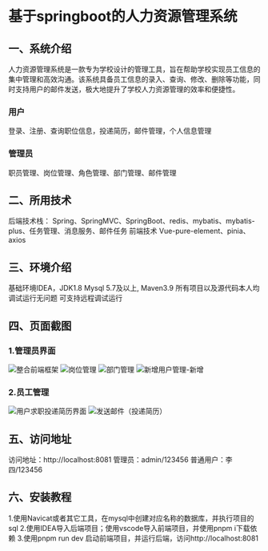 # 基于springboot的人力资源管理系统
## 一、系统介绍
人力资源管理系统是一款专为学校设计的管理工具，旨在帮助学校实现员工信息的集中管理和高效沟通。该系统具备员工信息的录入、查询、修改、删除等功能，同时支持用户的邮件发送，极大地提升了学校人力资源管理的效率和便捷性。
### 用户
登录、注册、查询职位信息，投递简历，邮件管理，个人信息管理
### 管理员
职员管理、岗位管理、角色管理、部门管理、邮件管理
## 二、所用技术
后端技术栈：
  Spring、SpringMVC、SpringBoot、redis、mybatis、mybatis-plus、任务管理、消息服务、邮件任务
前端技术
  Vue-pure-element、pinia、axios
## 三、环境介绍
基础环境IDEA，JDK1.8 Mysql 5.7及以上, Maven3.9
所有项目以及源代码本人均调试运行无问题 可支持远程调试运行
## 四、页面截图
### 1.管理员界面
![整合前端框架](https://github.com/user-attachments/assets/175c2147-b668-4b14-b1ef-f891caf9bd0d)
![岗位管理](https://github.com/user-attachments/assets/ab9fdbc7-f545-45bf-9d25-4919501b55ad)
![部门管理](https://github.com/user-attachments/assets/1b2d181f-a861-4d0e-a275-8ca4b52842ce)
![新增用户管理-新增](https://github.com/user-attachments/assets/78220396-425a-4b93-9f4b-35a422dd3315)
### 2.员工管理
![用户求职投递简历界面](https://github.com/user-attachments/assets/3d2db7b9-c31e-4854-b873-74b5d19d0c73)
![发送邮件（投递简历）](https://github.com/user-attachments/assets/f2e3ad0e-5ac5-4ecf-b7bd-f4efc3120fc8)
## 五、访问地址
访问地址：http://localhost:8081
管理员：admin/123456
普通用户：李四/123456
## 六、安装教程
1.使用Navicat或者其它工具，在mysql中创建对应名称的数据库，并执行项目的sql
2.使用IDEA导入后端项目；使用vscode导入前端项目，并使用pnpm i下载依赖
3.使用pnpm run dev 启动前端项目，并运行后端，访问http://localhost:8081
